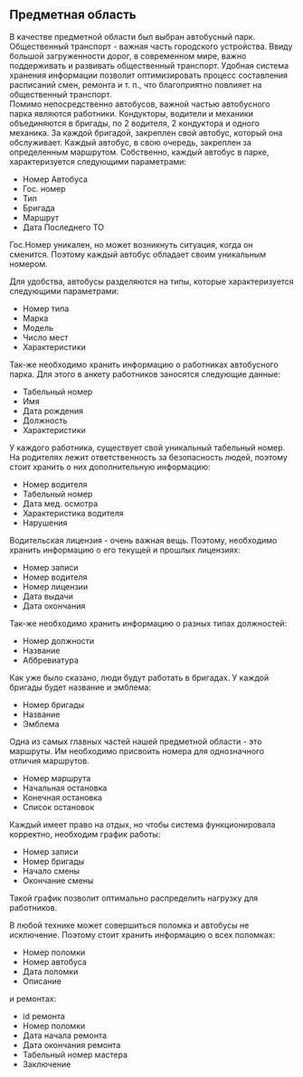 ## Предметная область

В качестве предметной области был выбран автобусный парк.  Общественный транспорт - важная часть городского устройства. Ввиду большой загруженности дорог, в современном мире, важно поддерживать и развивать общественный транспорт. Удобная система хранения информации позволит оптимизировать процесс составления расписаний смен, ремонта и т. п., что благоприятно повлияет на общественный транспорт.<br>
Помимо непосредственно автобусов, важной частью автобусного парка являются работники. Кондукторы, водители и механики объединяются в бригады, по 2 водителя, 2 кондуктора и одного механика. За каждой бригадой, закреплен свой автобус, который она обслуживает. Каждый автобус, в свою очередь, закреплен за определенным маршрутом.
Собственно, каждый автобус в парке, характеризуется следующими параметрами:<br>
+ Номер Автобуса
+ Гос. номер
+ Тип
+ Бригада
+ Маршрут
+ Дата Последнего ТО

Гос.Номер уникален, но может возникнуть ситуация, когда он сменится. Поэтому каждый автобус обладает своим уникальным номером.<br>

Для удобства, автобусы разделяются на типы, которые характеризуется следующими параметрами:<br>
+ Номер типа
+ Марка
+	Модель
+	Число мест
+	Характеристики

Так-же необходимо хранить информацию о работниках автобусного парка. Для этого в анкету работников заносятся следующие данные:<br>
+	Табельный номер
+	Имя
+	Дата рождения
+	Должность
+ Характеристики

У каждого работника, существует свой уникальный табельный номер.
На родителях лежит ответственность за безопасность людей, поэтому стоит хранить о них дополнительную информацию:<br>
+ Номер водителя
+ Табельный номер
+ Дата мед. осмотра
+ Характеристика водителя
+ Нарушения

Водительская лицензия - очень важная вещь. Поэтому, необходимо хранить информацию о его текущей и прошлых лицензиях:<br>
+ Номер записи
+ Номер водителя
+ Номер лицензии
+ Дата выдачи
+ Дата окончания

Так-же необходимо хранить информацию о разных типах должностей:<br>
+ Номер должности
+ Название
+ Аббревиатура

Как уже было сказано, люди будут работать в бригадах. У каждой бригады будет название и эмблема:<br>
+ Номер бригады
+ Название
+ Эмблема

Одна из самых главных частей нашей предметной области - это маршруты. Им необходимо присвоить номера для однозначного отличия маршрутов. <br>
+ Номер маршрута
+ Начальная остановка
+ Конечная остановка
+ Список остановок

Каждый имеет право на отдых, но чтобы система функционировала корректно, необходим график работы:<br>
+ Номер записи
+	Номер бригады
+	Начало смены
+	Окончание смены

Такой график позволит оптимально распределить нагрузку для работников.

В любой технике может совершиться поломка и автобусы не исключение. Поэтому стоит хранить информацию о всех поломках:
+	Номер поломки
+	Номер автобуса
+	Дата поломки
+	Описание

и ремонтах:<br>
+ id ремонта
+ Номер поломки
+	Дата начала ремонта
+	Дата окончания ремонта
+	Табельный номер мастера
+	Заключение

